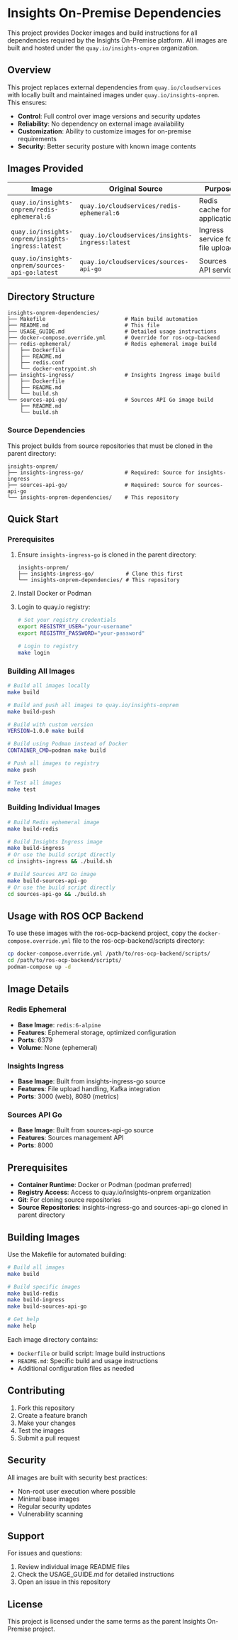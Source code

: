 # Insights On-Premise Dependencies

This project provides Docker images and build instructions for all dependencies required by the Insights On-Premise platform. All images are built and hosted under the `quay.io/insights-onprem` organization.

## Overview

This project replaces external dependencies from `quay.io/cloudservices` with locally built and maintained images under `quay.io/insights-onprem`. This ensures:

- **Control**: Full control over image versions and security updates
- **Reliability**: No dependency on external image availability
- **Customization**: Ability to customize images for on-premise requirements
- **Security**: Better security posture with known image contents

## Images Provided

| Image | Original Source | Purpose |
|-------|----------------|---------|
| `quay.io/insights-onprem/redis-ephemeral:6` | `quay.io/cloudservices/redis-ephemeral:6` | Redis cache for applications |
| `quay.io/insights-onprem/insights-ingress:latest` | `quay.io/cloudservices/insights-ingress:latest` | Ingress service for file uploads |
| `quay.io/insights-onprem/sources-api-go:latest` | `quay.io/cloudservices/sources-api-go` | Sources API service |

## Directory Structure

```
insights-onprem-dependencies/
├── Makefile                         # Main build automation
├── README.md                        # This file
├── USAGE_GUIDE.md                   # Detailed usage instructions
├── docker-compose.override.yml      # Override for ros-ocp-backend
├── redis-ephemeral/                 # Redis ephemeral image build
│   ├── Dockerfile
│   ├── README.md
│   ├── redis.conf
│   └── docker-entrypoint.sh
├── insights-ingress/                # Insights Ingress image build
│   ├── Dockerfile
│   ├── README.md
│   └── build.sh
└── sources-api-go/                  # Sources API Go image build
    ├── README.md
    └── build.sh
```

### Source Dependencies

This project builds from source repositories that must be cloned in the parent directory:

```
insights-onprem/
├── insights-ingress-go/             # Required: Source for insights-ingress
├── sources-api-go/                  # Required: Source for sources-api-go
└── insights-onprem-dependencies/    # This repository
```

## Quick Start

### Prerequisites

1. Ensure `insights-ingress-go` is cloned in the parent directory:
   ```
   insights-onprem/
   ├── insights-ingress-go/          # Clone this first
   └── insights-onprem-dependencies/ # This repository
   ```

2. Install Docker or Podman

3. Login to quay.io registry:
   ```bash
   # Set your registry credentials
   export REGISTRY_USER="your-username"
   export REGISTRY_PASSWORD="your-password"
   
   # Login to registry
   make login
   ```

### Building All Images

```bash
# Build all images locally
make build

# Build and push all images to quay.io/insights-onprem
make build-push

# Build with custom version
VERSION=1.0.0 make build

# Build using Podman instead of Docker
CONTAINER_CMD=podman make build

# Push all images to registry
make push

# Test all images
make test
```

### Building Individual Images

```bash
# Build Redis ephemeral image
make build-redis

# Build Insights Ingress image
make build-ingress
# Or use the build script directly
cd insights-ingress && ./build.sh

# Build Sources API Go image
make build-sources-api-go
# Or use the build script directly
cd sources-api-go && ./build.sh
```

## Usage with ROS OCP Backend

To use these images with the ros-ocp-backend project, copy the `docker-compose.override.yml` file to the ros-ocp-backend/scripts directory:

```bash
cp docker-compose.override.yml /path/to/ros-ocp-backend/scripts/
cd /path/to/ros-ocp-backend/scripts/
podman-compose up -d
```

## Image Details

### Redis Ephemeral

- **Base Image**: `redis:6-alpine`
- **Features**: Ephemeral storage, optimized configuration
- **Ports**: 6379
- **Volume**: None (ephemeral)

### Insights Ingress

- **Base Image**: Built from insights-ingress-go source
- **Features**: File upload handling, Kafka integration
- **Ports**: 3000 (web), 8080 (metrics)

### Sources API Go

- **Base Image**: Built from sources-api-go source
- **Features**: Sources management API
- **Ports**: 8000

## Prerequisites

- **Container Runtime**: Docker or Podman (podman preferred)
- **Registry Access**: Access to quay.io/insights-onprem organization
- **Git**: For cloning source repositories
- **Source Repositories**: insights-ingress-go and sources-api-go cloned in parent directory

## Building Images

Use the Makefile for automated building:

```bash
# Build all images
make build

# Build specific images
make build-redis
make build-ingress  
make build-sources-api-go

# Get help
make help
```

Each image directory contains:
- `Dockerfile` or build script: Image build instructions
- `README.md`: Specific build and usage instructions
- Additional configuration files as needed

## Contributing

1. Fork this repository
2. Create a feature branch
3. Make your changes
4. Test the images
5. Submit a pull request

## Security

All images are built with security best practices:
- Non-root user execution where possible
- Minimal base images
- Regular security updates
- Vulnerability scanning

## Support

For issues and questions:
1. Review individual image README files
2. Check the USAGE_GUIDE.md for detailed instructions
3. Open an issue in this repository

## License

This project is licensed under the same terms as the parent Insights On-Premise project.

